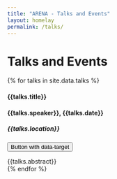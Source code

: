 ```yaml
---
title: "ARENA - Talks and Events"
layout: homelay
permalink: /talks/
---
```


# Talks and Events


{% for talks in site.data.talks %}
<div class="col-md-6">
  <p>
  <h4> <b>{{talks.title}}</b> </h4>
  <h4>{{talks.speaker}},  {{talks.date}}</h4>
  <h5> {{talks.location}} </h5>
  </p>
  <p>
    <button class="btn btn-primary" type="button" data-toggle="collapse" data-target="#collapseExample" aria-expanded="false" aria-controls="collapseExample">
    Button with data-target
  </button>
  </p>
  <div class="collapse" id="collapseExample">
    <div class="card card-body">
      {{talks.abstract}}
    </div>
  </div>
</div>
{% endfor %}

